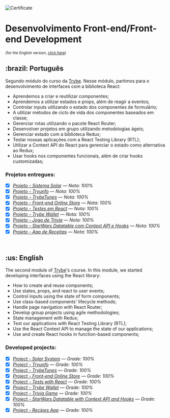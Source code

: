 ![Certificate](https://api.accredible.com/v1/frontend/credential_website_embed_image/certificate/53470381)

# Desenvolvimento Front-end/Front-end Development
<small>(for the English version, <a href="#en">click here</a>)</small>
<h2>:brazil: Português</h2>
<p>Segundo módulo do curso da <a href="https://www.betrybe.com/">Trybe</a>. Nesse módulo, partimos para o desenvolvimento de interfaces com a biblioteca React:</p>

- Aprendemos a criar e reutilizar componentes;
- Aprendemos a utilizar estados e props, além de reagir a eventos;
- Controlar inputs utilizando o estado dos componentes de formulário;
- A utilizar métodos de ciclo de vida dos componentes baseados em classe;
- Gerenciar rotas utilizando o pacote React Router;
- Desenvolver projetos em grupo utilizando metodologias ágeis;
- Gerenciar estado com a biblioteca Redux;
- Testar nossas aplicações com a React Testing Library (RTL);
- Utilizar a Context API do React para gerenciar o estado como alternativa ao Redux;
- Usar hooks nos componentes funcionais, além de criar hooks customizadas;

<h3>Projetos entregues:</h3>

- [x] _[Projeto - Sistema Solar](https://github.com/raphaelalmeidamartins/solar-system) — Nota: 100%_
- [x] _[Projeto - Tryunfo](https://github.com/raphaelalmeidamartins/sonic-trumps) — Nota: 100%_
- [x] _[Projeto - TrybeTunes](https://github.com/raphaelalmeidamartins/trybetunes) — Nota: 100%_
- [x] _[Projeto - Front-end Online Store](https://github.com/raphaelalmeidamartins/front-end-online-store) — Nota: 100%_
- [x] _[Projeto - Testes em React](https://github.com/raphaelalmeidamartins/tests-with-react-testing-library) — Nota: 100%_
- [x] _[Projeto - Trybe Wallet](https://github.com/raphaelalmeidamartins/trybewallet) — Nota: 100%_
- [x] _[Projeto - Jogo de Trivia](https://github.com/raphaelalmeidamartins/trivia) — Nota: 100%_
- [x] _[Projeto - StarWars Datatable com Context API e Hooks](https://github.com/raphaelalmeidamartins/starwars-planets-search) — Nota: 100%_
- [x] _[Projeto - App de Receitas](https://github.com/raphaelalmeidamartins/fine-flavor) — Nota: 100%_

<br>

<h2 id="en">:us: English</h2>
<p>The second module of <a href="https://www.betrybe.com/">Trybe</a>'s course. In this module, we started developing interfaces using the React library:</p>

- How to create and reuse components;
- Use states, props, and react to user events;
- Control inputs using the state of form components;
- Use class-based components' lifecycle methods;
- Handle page navigation with React Router;
- Develop group projects using agile methodologies;
- State management with Redux;
- Test our applications with React Testing Library (RTL);
- Use the React Context API to manage the state of our applications;
- Use and create React hooks in function-based components;

<h3>Developed projects:</h3>

- [x] _[Project - Solar System](https://raphaelalmeidamartins.github.io/solar-system/) — Grade: 100%_
- [x] _[Project - Tryunfo](https://github.com/raphaelalmeidamartins/sonic-trumps) — Grade: 100%_
- [x] _[Project - TrybeTunes](https://github.com/raphaelalmeidamartins/trybetunes) — Grade: 100%_
- [x] _[Project - Front-end Online Store](https://github.com/raphaelalmeidamartins/front-end-online-store) — Grade: 100%_
- [x] _[Project - Tests with React](https://github.com/raphaelalmeidamartins/tests-with-react-testing-library) — Grade: 100%_
- [x] _[Project - Trybe Wallet](https://github.com/raphaelalmeidamartins/trybewallet) — Grade: 100%_
- [x] _[Project - Trivia Game](https://github.com/raphaelalmeidamartins/trivia) — Grade: 100%_
- [x] _[Project - StarWars Datatable with Context API and Hooks](https://github.com/raphaelalmeidamartins/starwars-planets-search) — Grade: 100%_
- [x] _[Project - Recipes App](https://github.com/raphaelalmeidamartins/fine-flavor) — Grade: 100%_
